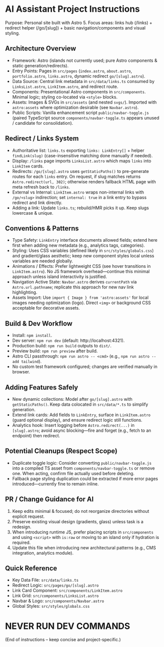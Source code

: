 # AI Assistant Project Instructions

Purpose: Personal site built with Astro 5. Focus areas: links hub (/links) + redirect helper (/go/[slug]) + basic navigation/components and visual styling.

## Architecture Overview

- Framework: Astro (islands not currently used; pure Astro components & static generation/redirects).
- Entry Points: Pages in `src/pages` (`index.astro`, `about.astro`, `portfolio.astro`, `links.astro`, dynamic redirect `go/[slug].astro`).
- Data Source: Central link metadata in `src/data/links.ts` consumed by `LinksList.astro`, `LinkItem.astro`, and redirect route.
- Components: Presentational Astro components in `src/components`. Minimal logic; styling co-located via `<style>` blocks.
- Assets: Images & SVGs in `src/assets` (and nested `svgs/`). Imported with `astro:assets` where optimization desirable (see `Navbar.astro`).
- Public Scripts: Vanilla enhancement script `public/navbar-toggle.js` (paired TypeScript source `components/navbar-toggle.ts` appears unused / candidate for consolidation).

## Redirect / Links System

- Authoritative list: `links.ts` exporting `links: LinkEntry[]` + helper `findLink(slug)` (case-insensitive matching done manually if needed).
- Display: `/links` page imports `LinksList.astro` which maps `links` into `LinkItem` cards.
- Redirects: `/go/[slug].astro` uses `getStaticPaths()` to pre-generate routes for each `links` entry. On request, if slug matches returns `Astro.redirect(url, 302)`; otherwise renders fallback HTML page with meta refresh back to `/links`.
- External vs Internal: `LinkItem.astro` wraps non-internal links with `/go/<slug>` indirection; set `internal: true` in a link entry to bypass redirect and link directly.
- Adding a link: Update `links.ts`; rebuild/HMR picks it up. Keep slugs lowercase & unique.

## Conventions & Patterns

- Type Safety: `LinkEntry` interface documents allowed fields; extend here first when adding new metadata (e.g., analytics tags, categories).
- Styling: Uses CSS variables (defined likely in `src/styles/globals.css`) and gradient/glass aesthetic; keep new component styles local unless variables are needed globally.
- Animations / Effects: Prefer lightweight CSS (see hover transitions in `LinkItem.astro`). No JS framework overhead—continue this minimal approach unless island interactivity is justified.
- Navigation Active State: `Navbar.astro` derives `currentPath` via `Astro.url.pathname`; replicate this approach for new nav link highlighting.
- Assets Import: Use `import { Image } from 'astro:assets'` for local images needing optimization (logo). Direct `<img>` or background CSS acceptable for decorative assets.

## Build & Dev Workflow

- Install: `npm install`.
- Dev server: `npm run dev` (default: http://localhost:4321).
- Production build: `npm run build` outputs to `dist/`.
- Preview build: `npm run preview` after build.
- Astro CLI passthrough: `npm run astro -- <cmd>` (e.g., `npm run astro -- add tailwind`).
- No custom test framework configured; changes are verified manually in browser.

## Adding Features Safely

- New dynamic collections: Model after `go/[slug].astro` with `getStaticPaths()`. Keep data colocated in `src/data/*.ts` to simplify generation.
- Extend link cards: Add fields to `LinkEntry`, surface in `LinkItem.astro` (guard optional display), and ensure redirect logic still functions.
- Analytics hook: Insert logging before `Astro.redirect(...)` in `[slug].astro`; avoid async blocking—fire and forget (e.g., fetch to an endpoint) then redirect.

## Potential Cleanups (Respect Scope)

- Duplicate toggle logic: Consider converting `public/navbar-toggle.js` into a compiled TS asset from `components/navbar-toggle.ts` or remove one. When acting, confirm file actually used before deleting.
- Fallback page styling duplication could be extracted if more error pages introduced—currently fine to remain inline.

## PR / Change Guidance for AI

1. Keep edits minimal & focused; do not reorganize directories without explicit request.
2. Preserve existing visual design (gradients, glass) unless task is a redesign.
3. When introducing runtime JS, prefer placing scripts in `src/components` and using `<script>` with `is:raw` or moving to an island only if hydration is required.
4. Update this file when introducing new architectural patterns (e.g., CMS integration, analytics module).

## Quick Reference

- Key Data File: `src/data/links.ts`
- Redirect Logic: `src/pages/go/[slug].astro`
- Link Card Component: `src/components/LinkItem.astro`
- Link Grid: `src/components/LinksList.astro`
- Navbar & Logo: `src/components/Navbar.astro`
- Global Styles: `src/styles/globals.css`

# NEVER RUN DEV COMMANDS

(End of instructions – keep concise and project-specific.)
